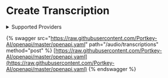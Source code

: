 # Create Transcription

<details>

<summary>Supported Providers</summary>

* Azure OpenAI
* Fireworks AI
* Groq
* OpenAI

</details>

{% swagger src="https://raw.githubusercontent.com/Portkey-AI/openapi/master/openapi.yaml" path="/audio/transcriptions" method="post" %}
[https://raw.githubusercontent.com/Portkey-AI/openapi/master/openapi.yaml](https://raw.githubusercontent.com/Portkey-AI/openapi/master/openapi.yaml)
{% endswagger %}
